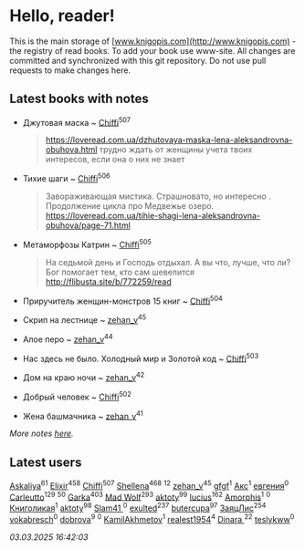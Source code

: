 # Hello, reader!
This is the main storage of [www.knigopis.com](http://www.knigopis.com) - the registry of read books.
To add your book use www-site. All changes are committed and synchronized with this git repository.
Do not use pull requests to make changes here.


## Latest books with notes
* Джутовая маска ~ [Chiffi](users/105/105831994080785626680-google)<sup>507</sup>
    > https://loveread.com.ua/dzhutovaya-maska-lena-aleksandrovna-obuhova.html
    > трудно ждать от женщины учета твоих интересов, если она о них не знает

* Тихие шаги ~ [Chiffi](users/105/105831994080785626680-google)<sup>506</sup>
    > Завораживающая мистика. Страшновато, но интересно . Продолжение цикла про Медвежье озеро. 
    > https://loveread.com.ua/tihie-shagi-lena-aleksandrovna-obuhova/page-71.html

* Метаморфозы Катрин ~ [Chiffi](users/105/105831994080785626680-google)<sup>505</sup>
    > На седьмой день и Господь отдыхал. А вы что, лучше, что ли?
    > Бог помогает тем, кто сам шевелится
    > http://flibusta.site/b/772259/read

* Приручитель женщин-монстров 15 книг ~ [Chiffi](users/105/105831994080785626680-google)<sup>504</sup>

* Скрип на лестнице ~ [zehan_v](users/174/174598622-vkontakte)<sup>45</sup>

* Алое перо ~ [zehan_v](users/174/174598622-vkontakte)<sup>44</sup>

* Нас здесь не было. Холодный мир и Золотой код ~ [Chiffi](users/105/105831994080785626680-google)<sup>503</sup>

* Дом на краю ночи ~ [zehan_v](users/174/174598622-vkontakte)<sup>42</sup>

* Добрый человек ~ [Chiffi](users/105/105831994080785626680-google)<sup>502</sup>

* Жена башмачника ~ [zehan_v](users/174/174598622-vkontakte)<sup>41</sup>


_More notes [here](latest_books_with_notes.md)._


## Latest users
[Askaliya](users/326/326783541-vkontakte)<sup>61</sup> 
[Elixir](users/115/115826717712507836033-google)<sup>458</sup> 
[Chiffi](users/105/105831994080785626680-google)<sup>507</sup> 
[Shellena](users/134/13413591548892934957-mailru)<sup>468</sup> 
[](users/105/105803270930838059244-google)<sup>12</sup> 
[zehan_v](users/174/174598622-vkontakte)<sup>45</sup> 
[gfgf](users/116/116019493327313578692-google)<sup>1</sup> 
[Акс](users/105/105584644059159770670-google)<sup>1</sup> 
[евгения](users/108/108327816194861875647-google)<sup>0</sup> 
[Carleutto](users/118/118270319028469737508-google)<sup>129</sup> 
[](users/107/107756383717359753203-google)<sup>50</sup> 
[Garka](users/115/115753719718250012620-google)<sup>403</sup> 
[Mad Wolf](users/947/94738840-vkontakte)<sup>293</sup> 
[aktoty](users/115/115891840326495240870-google)<sup>99</sup> 
[lucius](users/113/113248293394986559131-google)<sup>162</sup> 
[Amorphis](users/111/111813311426128919318-google)<sup>1</sup> 
[](users/537/5373417-vkontakte)<sup>0</sup> 
[Книголикая](users/118/118445323552824972692-google)<sup>1</sup> 
[aktoty](users/275/275766107-vkontakte)<sup>98</sup> 
[Slam41 ](users/103/103558184911332019716-google)<sup>0</sup> 
[exulted](users/100/100599204551896265722-google)<sup>237</sup> 
[butercupa](users/193/193697993-vkontakte)<sup>97</sup> 
[ЗаяцЛис](users/112/112388384595246311466-google)<sup>254</sup> 
[vokabresch](users/109/109100428262719456108-google)<sup>0</sup> 
[dobrova](users/606/6069210-vkontakte)<sup>9</sup> 
[](users/858/858967472-vkontakte)<sup>0</sup> 
[KamilAkhmetov](users/116/116472858042498200155-google)<sup>1</sup> 
[realest1954](users/439/439398-vkontakte)<sup>4</sup> 
[Dinara ](users/107/107718177426132290975-google)<sup>22</sup> 
[teslykww](users/507/50777839-vkontakte)<sup>0</sup> 


_03.03.2025 16:42:03_
